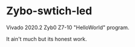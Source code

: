 # Zybo-swtich-led
Vivado 2020.2 Zyb0 Z7-10 "HelloWorld" program. 

It ain't much but its honest work.

